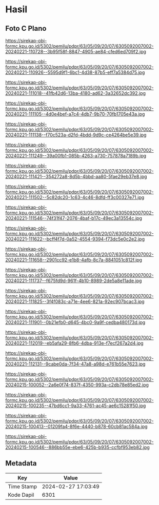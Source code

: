 # Hasil

## Foto C Plano

https://sirekap-obj-formc.kpu.go.id/5302/pemilu/pdpr/63/05/09/20/07/6305092007002-20240221-110728--3b95f58f-8847-4905-ae84-cfed6ed709f2.jpg

https://sirekap-obj-formc.kpu.go.id/5302/pemilu/pdpr/63/05/09/20/07/6305092007002-20240221-110926--5595d9f1-6bc1-4d38-87b5-eff7a5384d75.jpg

https://sirekap-obj-formc.kpu.go.id/5302/pemilu/pdpr/63/05/09/20/07/6305092007002-20240221-111018--41fb42d6-13ba-4180-ad62-3a32652dc392.jpg

https://sirekap-obj-formc.kpu.go.id/5302/pemilu/pdpr/63/05/09/20/07/6305092007002-20240221-111105--4d0e4bef-a7c4-4db7-9b70-70fb1705e43a.jpg

https://sirekap-obj-formc.kpu.go.id/5302/pemilu/pdpr/63/05/09/20/07/6305092007002-20240221-111138--f70c523a-d2fd-4bdd-9d9c-ce4264be5e39.jpg

https://sirekap-obj-formc.kpu.go.id/5302/pemilu/pdpr/63/05/09/20/07/6305092007002-20240221-111249--39a00fb1-085b-4263-a730-757878a7189b.jpg

https://sirekap-obj-formc.kpu.go.id/5302/pemilu/pdpr/63/05/09/20/07/6305092007002-20240221-111421--354272a8-8d5b-4bbd-aa80-5fae29eb37e8.jpg

https://sirekap-obj-formc.kpu.go.id/5302/pemilu/pdpr/63/05/09/20/07/6305092007002-20240221-111502--5c82dc20-1c63-4c46-8dfd-ff3c00327e71.jpg

https://sirekap-obj-formc.kpu.go.id/5302/pemilu/pdpr/63/05/09/20/07/6305092007002-20240221-111546--74f31f47-2076-4baf-b17c-49ec3a13554c.jpg

https://sirekap-obj-formc.kpu.go.id/5302/pemilu/pdpr/63/05/09/20/07/6305092007002-20240221-111622--bcff4f7d-0a52-4554-9394-f73dc5e0c2e2.jpg

https://sirekap-obj-formc.kpu.go.id/5302/pemilu/pdpr/63/05/09/20/07/6305092007002-20240221-111658--2901cc92-e1b8-4afb-8c7a-8841051c812f.jpg

https://sirekap-obj-formc.kpu.go.id/5302/pemilu/pdpr/63/05/09/20/07/6305092007002-20240221-111737--f675fd9d-961f-4b10-8989-2de5a8e11ade.jpg

https://sirekap-obj-formc.kpu.go.id/5302/pemilu/pdpr/63/05/09/20/07/6305092007002-20240221-111825--3f4f083c-a71e-4ee6-821a-92ec907bcac3.jpg

https://sirekap-obj-formc.kpu.go.id/5302/pemilu/pdpr/63/05/09/20/07/6305092007002-20240221-111901--0b21efb0-d645-4bc0-9a9f-cedba480173d.jpg

https://sirekap-obj-formc.kpu.go.id/5302/pemilu/pdpr/63/05/09/20/07/6305092007002-20240221-112019--eb5afa29-8fb6-4dba-913e-f7ecf267a2d4.jpg

https://sirekap-obj-formc.kpu.go.id/5302/pemilu/pdpr/63/05/09/20/07/6305092007002-20240221-112131--9cabe0da-7f34-47a8-a98d-e761b55e7623.jpg

https://sirekap-obj-formc.kpu.go.id/5302/pemilu/pdpr/63/05/09/20/07/6305092007002-20240215-100052--2a6e0f74-837f-4350-993a-c2db78e85ed2.jpg

https://sirekap-obj-formc.kpu.go.id/5302/pemilu/pdpr/63/05/09/20/07/6305092007002-20240215-100235--47bd6cc1-9a33-4761-ac45-ae6c15281f50.jpg

https://sirekap-obj-formc.kpu.go.id/5302/pemilu/pdpr/63/05/09/20/07/6305092007002-20240215-100413--01209fa4-8f6e-4440-b878-60cb81ac584a.jpg

https://sirekap-obj-formc.kpu.go.id/5302/pemilu/pdpr/63/05/09/20/07/6305092007002-20240215-100546--886bb55e-ebe6-425b-b935-ccfbf953eb82.jpg


## Metadata

| Key        | Value               |
| ---------- | ------------------- |
| Time Stamp | 2024-02-27 17:03:49 |
| Kode Dapil | 6301                |



